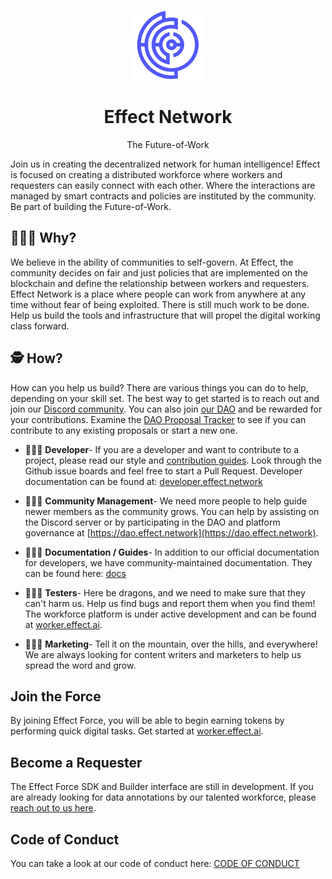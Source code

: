 <p align="center"><img src="logo.png" width="112px"></p>

<h1 align="center">Effect Network</h1>

<p align="center">The Future-of-Work</p>

Join us in creating the decentralized network for human intelligence! Effect is
focused on creating a distributed workforce where workers and requesters can
easily connect with each other. Where the interactions are managed by smart
contracts and policies are instituted by the community. Be part of building the
Future-of-Work.

## 🤷🏽‍♀️ Why?

We believe in the ability of communities to self-govern. At Effect, the
community decides on fair and just policies that are implemented on the
blockchain and define the relationship between workers and requesters. Effect
Network is a place where people can work from anywhere at any time without fear
of being exploited. There is still much work to be done. Help us build the tools
and infrastructure that will propel the digital working class forward.

## 🕵 How?

How can you help us build? There are various things you can do to help,
depending on your skill set. The best way to get started is to reach out and
join our [Discord community](https://discord.gg/effectnetwork). You can also join
[our DAO](https://dao.effect.network) and be rewarded for your
contributions. Examine the [DAO Proposal
Tracker](https://effect-dao-docs.gitbook.io/proposal-tracker/) to see if you can
contribute to any existing proposals or start a new one.


- 👩🏻‍💻 **Developer**- If you are a developer and want to contribute to a
  project, please read our style and [contribution
  guides](.github/CONTRIBUTING.md). Look
  through the Github issue boards and feel free to start a Pull Request. Developer documentation can be found at: [developer.effect.network](https://developer.effect.network)

- 👨🏻‍🚒 **Community Management**- We need more people to help guide newer
  members as the community grows. You can help by assisting on the Discord
  server or by participating in the DAO and platform governance at
  [https://dao.effect.network](https://dao.effect.network).

- 👩🏻‍🍳 **Documentation / Guides**- In addition to our official documentation
  for developers, we have community-maintained documentation. They can be found
  here: [docs](https://effect-dao-docs.gitbook.io/dao-guides/)

- 👩🏿‍🏭 **Testers**- Here be dragons, and we need to make sure that they can't
  harm us. Help us find bugs and report them when you find them! The workforce
  platform is under active development and can be found at
  [worker.effect.ai](https://worker.effect.ai).

- 👩🏾‍🚀 **Marketing**- Tell it on the mountain, over the hills, and everywhere!
  We are always looking for content writers and marketers to help us spread the
  word and grow.

## Join the Force

By joining Effect Force, you will be able to begin earning tokens by performing
quick digital tasks. Get started at
[worker.effect.ai](https://worker.effect.ai).

## Become a Requester

The Effect Force SDK and Builder interface are still in development. If you are
already looking for data annotations by our talented workforce, please [reach
out to us here](https://form.typeform.com/to/XpQoFq).

## Code of Conduct

You can take a look at our code of conduct here: [CODE OF
CONDUCT](.github/CODE_OF_CONDUCT.md)
